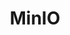 ---
draft: false
title: MinIO
content:
  id: minio
  name: MinIO
  website: https://min.io/
  short_description: MinIO is a leader in hybrid cloud and multi-cloud object storage.
---